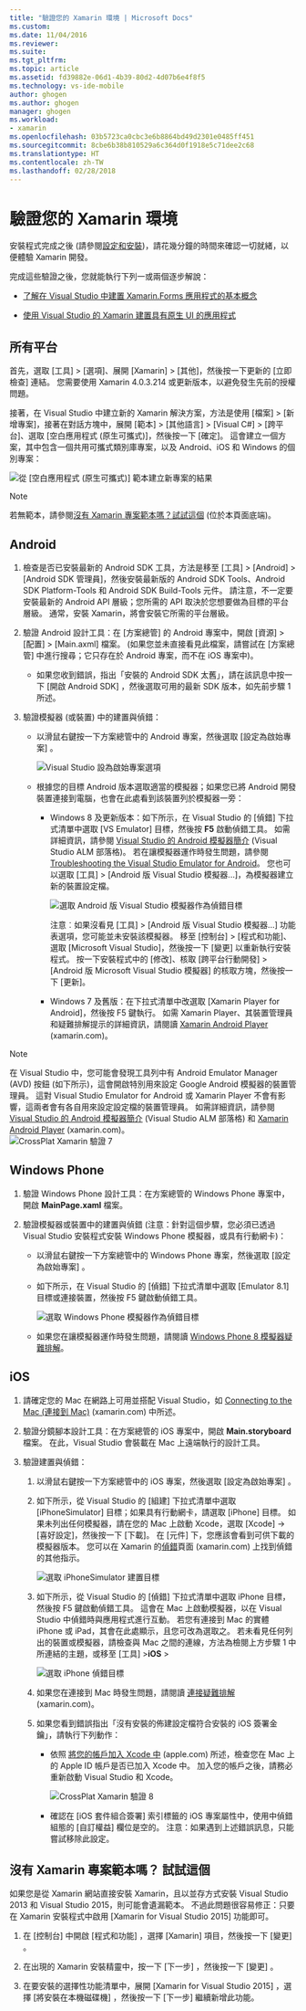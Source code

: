 ```yaml
---
title: "驗證您的 Xamarin 環境 | Microsoft Docs"
ms.custom: 
ms.date: 11/04/2016
ms.reviewer: 
ms.suite: 
ms.tgt_pltfrm: 
ms.topic: article
ms.assetid: fd39882e-06d1-4b39-80d2-4d07b6e4f8f5
ms.technology: vs-ide-mobile
author: ghogen
ms.author: ghogen
manager: ghogen
ms.workload:
- xamarin
ms.openlocfilehash: 03b5723ca0cbc3e6b8864bd49d2301e0485ff451
ms.sourcegitcommit: 8cbe6b38b810529a6c364d0f1918e5c71dee2c68
ms.translationtype: HT
ms.contentlocale: zh-TW
ms.lasthandoff: 02/28/2018
---
```

# <a name="verify-your-xamarin-environment"></a>驗證您的 Xamarin 環境
安裝程式完成之後 (請參閱[設定和安裝](../cross-platform/setup-and-install.md))，請花幾分鐘的時間來確認一切就緒，以便體驗 Xamarin 開發。  
  
 完成這些驗證之後，您就能執行下列一或兩個逐步解說：  
  
-   [了解在 Visual Studio 中建置 Xamarin.Forms 應用程式的基本概念](../cross-platform/learn-app-building-basics-with-xamarin-forms-in-visual-studio.md)  
  
-   [使用 Visual Studio 的 Xamarin 建置具有原生 UI 的應用程式](../cross-platform/build-apps-with-native-ui-using-xamarin-in-visual-studio.md)  
  
## <a name="all-platforms"></a>所有平台  
 首先，選取 [工具] > [選項]、展開 [Xamarin] > [其他]，然後按一下更新的 [立即檢查] 連結。 您需要使用 Xamarin 4.0.3.214 或更新版本，以避免發生先前的授權問題。  
  
 接著，在 Visual Studio 中建立新的 Xamarin 解決方案，方法是使用 [檔案] > [新增專案]，接著在對話方塊中，展開 [範本] > [其他語言] > [Visual C#] > [跨平台]、選取 [空白應用程式 (原生可攜式)]，然後按一下 [確定]。 這會建立一個方案，其中包含一個共用可攜式類別庫專案，以及 Android、iOS 和 Windows 的個別專案：  
  
 ![從 [空白應用程式 &#40;原生可攜式&#41;] 範本建立新專案的結果](../cross-platform/media/crossplat-xamarin-verify-1.png "CrossPlat Xamarin 驗證 1")  
  
> [!NOTE]
>  若無範本，請參閱[沒有 Xamarin 專案範本嗎？試試這個](#missing) (位於本頁面底端)。  
  
## <a name="android"></a>Android  
  
1. 檢查是否已安裝最新的 Android SDK 工具，方法是移至 [工具] > [Android] > [Android SDK 管理員]，然後安裝最新版的 Android SDK Tools、Android SDK Platform-Tools 和 Android SDK Build-Tools 元件。 請注意，不一定要安裝最新的 Android API 層級；您所需的 API 取決於您想要做為目標的平台層級。 通常，安裝 Xamarin，將會安裝它所需的平台層級。  

2.  驗證 Android 設計工具：在 [方案總管] 的 Android 專案中，開啟 [資源] > [配置] > [Main.axml] 檔案。 (如果您並未直接看見此檔案，請嘗試在 [方案總管] 中進行搜尋；它只存在於 Android 專案，而不在 iOS 專案中)。  
  
    - 如果您收到錯誤，指出「安裝的 Android SDK 太舊」，請在該訊息中按一下 [開啟 Android SDK] ，然後選取可用的最新 SDK 版本，如先前步驟 1 所述。 
  
3.  驗證模擬器 (或裝置) 中的建置與偵錯：  
  
    -   以滑鼠右鍵按一下方案總管中的 Android 專案，然後選取 [設定為啟始專案] 。  
  
         ![Visual Studio 設為啟始專案選項](../cross-platform/media/crossplat-xamarin-verify-2.png "CrossPlat Xamarin 驗證 2")  
  
    -   根據您的目標 Android 版本選取適當的模擬器；如果您已將 Android 開發裝置連接到電腦，也會在此處看到該裝置列於模擬器一旁：  
  
        -   Windows 8 及更新版本：如下所示，在 Visual Studio 的 [偵錯] 下拉式清單中選取 [VS Emulator] 目標，然後按 **F5** 啟動偵錯工具。 如需詳細資訊，請參閱 [Visual Studio 的 Android 模擬器簡介](http://blogs.msdn.com/b/visualstudioalm/archive/2014/11/12/introducing-visual-studio-s-emulator-for-android.aspx) (Visual Studio ALM 部落格)。 若在讓模擬器運作時發生問題，請參閱 [Troubleshooting the Visual Studio Emulator for Android](../cross-platform/troubleshooting-the-visual-studio-emulator-for-android.md)。 您也可以選取 [工具] > [Android 版 Visual Studio 模擬器...]，為模擬器建立新的裝置設定檔。  
  
             ![選取 Android 版 Visual Studio 模擬器作為偵錯目標](../cross-platform/media/crossplat-xamarin-verify-3.png "CrossPlat Xamarin 驗證 3")  
  
             注意︰如果沒看見 [工具] > [Android 版 Visual Studio 模擬器...] 功能表選項，您可能並未安裝該模擬器。 移至 [控制台] > [程式和功能]、選取 [Microsoft Visual Studio]，然後按一下 [變更] 以重新執行安裝程式。 按一下安裝程式中的 [修改]、核取 [跨平台行動開發] > [Android 版 Microsoft Visual Studio 模擬器] 的核取方塊，然後按一下 [更新]。  
  
        -   Windows 7 及舊版：在下拉式清單中改選取 [Xamarin Player for Android]，然後按 F5 鍵執行。 如需 Xamarin Player、其裝置管理員和疑難排解提示的詳細資訊，請閱讀 [Xamarin Android Player](http://developer.xamarin.com/guides/android/getting_started/installation/android-player/) (xamarin.com)。  
  
> [!NOTE]
>  在 Visual Studio 中，您可能會發現工具列中有 Android Emulator Manager (AVD) 按鈕 (如下所示)，這會開啟特別用來設定 Google Android 模擬器的裝置管理員。  這對 Visual Studio Emulator for Android 或 Xamarin Player 不會有影響，這兩者會有各自用來設定設定檔的裝置管理員。  如需詳細資訊，請參閱 [Visual Studio 的 Android 模擬器簡介](http://blogs.msdn.com/b/visualstudioalm/archive/2014/11/12/introducing-visual-studio-s-emulator-for-android.aspx) (Visual Studio ALM 部落格) 和 [Xamarin Android Player](http://developer.xamarin.com/guides/android/getting_started/installation/android-player/) (xamarin.com)。  
> ![CrossPlat Xamarin 驗證 7](../cross-platform/media/crossplat-xamarin-verify-7.png "CrossPlat Xamarin 驗證 7")  
  
## <a name="windows-phone"></a>Windows Phone  
  
1.  驗證 Windows Phone 設計工具：在方案總管的 Windows Phone 專案中，開啟 **MainPage.xaml** 檔案。  
  
2.  驗證模擬器或裝置中的建置與偵錯 (注意：針對這個步驟，您必須已透過 Visual Studio 安裝程式安裝 Windows Phone 模擬器，或具有行動網卡)：  
  
    -   以滑鼠右鍵按一下方案總管中的 Windows Phone 專案，然後選取 [設定為啟始專案] 。  
  
    -   如下所示，在 Visual Studio 的 [偵錯] 下拉式清單中選取 [Emulator 8.1] 目標或連接裝置，然後按 F5 鍵啟動偵錯工具。  
  
         ![選取 Windows Phone 模擬器作為偵錯目標](../cross-platform/media/crossplat-xamarin-verify-4.png "CrossPlat Xamarin 驗證 4")  
  
    -   如果您在讓模擬器運作時發生問題，請閱讀 [Windows Phone 8 模擬器疑難排解](/previous-versions/windows/apps/jj681694\(v%3dvs.105\))。  
  
## <a name="ios"></a>iOS  
  
1.  請確定您的 Mac 在網路上可用並搭配 Visual Studio，如 [Connecting to the Mac (連接到 Mac)](http://developer.xamarin.com/guides/ios/getting_started/installation/windows/xamarin-mac-agent/) (xamarin.com) 中所述。  
  
2.  驗證分鏡腳本設計工具：在方案總管的 iOS 專案中，開啟 **Main.storyboard** 檔案。 在此，Visual Studio 會裝載在 Mac 上遠端執行的設計工具。  
  
3.  驗證建置與偵錯：  
  
    1.  以滑鼠右鍵按一下方案總管中的 iOS 專案，然後選取 [設定為啟始專案] 。  
  
    2.  如下所示，從 Visual Studio 的 [組建] 下拉式清單中選取 [iPhoneSimulator] 目標；如果具有行動網卡，請選取 [iPhone] 目標。 如果未列出任何模擬器，請在您的 Mac 上啟動 Xcode，選取 [Xcode] -> [喜好設定]，然後按一下 [下載]。 在 [元件]  下，您應該會看到可供下載的模擬器版本。 您可以在 Xamarin 的[偵錯](https://developer.xamarin.com/guides/ios/deployment,_testing,_and_metrics/debugging_in_xamarin_ios/#Debugging_on_the_Simulator)頁面 (xamarin.com) 上找到偵錯的其他指示。  
  
         ![選取 iPhoneSimulator 建置目標](../cross-platform/media/crossplat-xamarin-verify-5.png "CrossPlat Xamarin 驗證 5")  
  
    3.  如下所示，從 Visual Studio 的 [偵錯] 下拉式清單中選取 iPhone 目標，然後按 F5 鍵啟動偵錯工具。 這會在 Mac 上啟動模擬器，以在 Visual Studio 中偵錯時與應用程式進行互動。 若您有連接到 Mac 的實體 iPhone 或 iPad，其會在此處顯示，且您可改為選取之。 若未看見任何列出的裝置或模擬器，請檢查與 Mac 之間的連線，方法為檢閱上方步驟 1 中所連結的主題，或移至 [工具]  >**iOS** >  
  
         ![選取 iPhone 偵錯目標](../cross-platform/media/crossplat-xamarin-verify-6.png "CrossPlat Xamarin 驗證 6")  
  
    4.  如果您在連接到 Mac 時發生問題，請閱讀 [連接疑難排解](http://developer.xamarin.com/guides/ios/getting_started/installation/windows/xamarin-mac-agent/xma-troubleshooting/) (xamarin.com)。  
  
    5.  如果您看到錯誤指出「沒有安裝的佈建設定檔符合安裝的 iOS 簽署金鑰」，請執行下列動作：  
  
        -   依照 [將您的帳戶加入 Xcode 中](https://developer.apple.com/library/content/documentation/IDEs/Conceptual/AppStoreDistributionTutorial/AddingYourAccounttoXcode/AddingYourAccounttoXcode.html#//apple_ref/doc/uid/TP40013839-CH40-SW1) (apple.com) 所述，檢查您在 Mac 上的 Apple ID 帳戶是否已加入 Xcode 中。  加入您的帳戶之後，請務必重新啟動 Visual Studio 和 Xcode。  
  
             ![CrossPlat Xamarin 驗證 8](../cross-platform/media/crossplat-xamarin-verify-8.png "CrossPlat Xamarin 驗證 8")  
  
        -   確認在 [iOS 套件組合簽署] 索引標籤的 iOS 專案屬性中，使用中偵錯組態的 [自訂權益] 欄位是空的。  注意：如果遇到上述錯誤訊息，只能嘗試移除此設定。  
  
##  <a name="missing"></a> 沒有 Xamarin 專案範本嗎？ 試試這個  
 如果您是從 Xamarin 網站直接安裝 Xamarin，且以並存方式安裝 Visual Studio 2013 和 Visual Studio 2015，則可能會遺漏範本。 不過此問題很容易修正：只要在 Xamarin 安裝程式中啟用 [Xamarin for Visual Studio 2015] 功能即可。  
  
1.  在 [控制台] 中開啟 [程式和功能] ，選擇 [Xamarin]  項目，然後按一下 [變更] 。  
  
2.  在出現的 Xamarin 安裝精靈中，按一下 [下一步]  ，然後按一下 [變更] 。  
  
3.  在要安裝的選擇性功能清單中，展開 [Xamarin for Visual Studio 2015] ，選擇 [將安裝在本機磁碟機] ，然後按一下 [下一步]  繼續新增此功能。